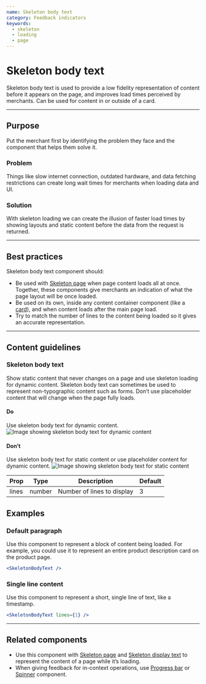 ```yaml
---
name: Skeleton body text
category: Feedback indicators
keywords:
  - skeleton
  - loading
  - page
---
```


# Skeleton body text

Skeleton body text is used to provide a low fidelity representation of content before it appears on the page, and improves load times perceived by merchants. Can be used for content in or outside of a card.

---

## Purpose

Put the merchant first by identifying the problem they face and the component that helps them solve it.

### Problem

Things like slow internet connection, outdated hardware, and data fetching restrictions can create long wait times for merchants when loading data and UI.

### Solution

With skeleton loading we can create the illusion of faster load times by showing layouts and static content before the data from the request is returned.

---

## Best practices

Skeleton body text component should:

* Be used with [Skeleton page](/components/feedback-indicators/skeleton-page) when page content loads all at once. Together, these components give merchants an indication of what the page layout will be once loaded.
* Be used on its own, inside any content container component (like a [card](/components/structure/card)), and when content loads after the main page load.
* Try to match the number of lines to the content being loaded so it gives an accurate representation.

---

## Content guidelines

### Skeleton body text

Show static content that never changes on a page and use skeleton loading for dynamic content. Skeleton body text can sometimes be used to represent non-typographic content such as forms. Don’t use placeholder content that will change when the page fully loads.

<!-- usageblock -->

#### Do
Use skeleton body text for dynamic content.
![Image showing skeleton body text for dynamic content](skeleton/do-use-skeleton-body-for-dynamic-content.png)

#### Don’t
Use skeleton body text for static content or use placeholder content for dynamic content.
![Image showing skeleton body text for static content](skeleton/dont-use-skeleton-body-for-static-or-placeholder-for-dynamic-text.png)

<!-- end -->

| Prop | Type | Description | Default |
| ---- | ---- | ----------- | ------- |
| lines | number | Number of lines to display | 3 |

## Examples

### Default paragraph

Use this component to represent a block of content being loaded. For example, you could use it to represent an entire product description card on the product page.

```jsx
<SkeletonBodyText />
```

### Single line content

Use this component to represent a short, single line of text, like a timestamp.

```jsx
<SkeletonBodyText lines={1} />
```

---

## Related components

* Use this component with [Skeleton page](/components/feedback-indicators/skeleton-page) and [Skeleton display text](/components/feedback-indicators/skeleton-display-text) to represent the content of a page while it’s loading.
* When giving feedback for in-context operations, use [Progress bar](/components/feedback-indicators/progress-bar) or [Spinner](/components/feedback-indicators/spinner) component.
